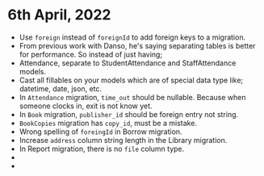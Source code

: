 # 6th April, 2022
- Use `foreign` instead of `foreignId` to add foreign keys to a migration.
- From previous work with Danso, he's saying separating tables is better for performance. So instead of just having;
- Attendance, separate to StudentAttendance and StaffAttendance models.
- Cast all fillables on your models which are of special data type like; datetime, date, json, etc.
- In `Attendance` migration, `time_out` should be nullable. Because when someone clocks in, exit is not know yet.
- In `Book` migration, `publisher_id` should be foreign entry not string.
- `BookCopies` migration has `copy_id`, must be a mistake.
- Wrong spelling of `foreingId` in Borrow migration.
- Increase `address` column string length in the Library migration.
- In Report migration, there is no `file` column type.
- 
- 
